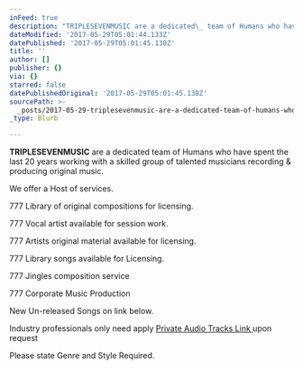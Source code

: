 ```yaml
---
inFeed: true
description: "TRIPLESEVENMUSIC are a dedicated\_ team of Humans who have spent the last 20 years\_working with a skilled group of talented musicians recording & producing original music."
dateModified: '2017-05-29T05:01:44.133Z'
datePublished: '2017-05-29T05:01:45.138Z'
title: ''
author: []
publisher: {}
via: {}
starred: false
datePublishedOriginal: '2017-05-29T05:01:45.138Z'
sourcePath: >-
  _posts/2017-05-29-triplesevenmusic-are-a-dedicated-team-of-humans-who-have-sp.md
_type: Blurb

---
```

**TRIPLESEVENMUSIC** are a dedicated  team of Humans who have spent the last 20 years working with a skilled group of talented musicians recording & producing original music.

We offer a Host of services.

777 Library of original compositions for licensing. 

777 Vocal artist  available for session work.

777 Artists  original material available for licensing.                      

777 Library songs available for Licensing.

777 Jingles composition service

777 Corporate Music Production

  
  
New Un-released Songs on link below.

Industry professionals only need apply [Private Audio Tracks Link  ][0] upon request

Please state Genre and Style Required. 

[0]: internal://11F3FDF283B84E6BAF352BF8DE09A067/